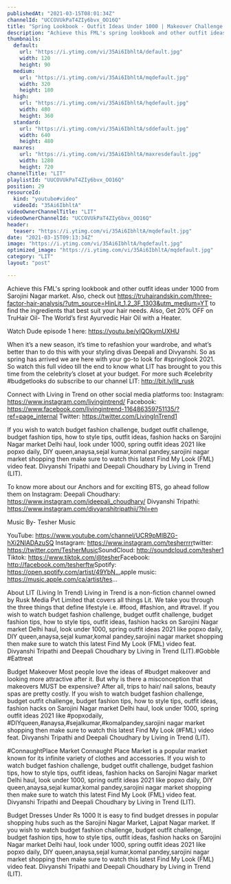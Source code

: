 ```yaml
---
publishedAt: "2021-03-15T08:01:34Z"
channelId: "UCCOVUkPaT4ZIy6bvx_OO16Q"
title: "Spring Lookbook - Outfit Ideas Under 1000 | Makeover Challenge In Sarojini Nagar Market | FML #21"
description: "Achieve this FML's spring lookbook and other outfit ideas under 1000 from Sarojini Nagar market. Also, check out  https://truhairandskin.com/three-factor-hair-analysis/?utm_source=HinLit_1.2_3F_1303&utm_medium=YT\n to find the ingredients that best suit your hair needs. Also, Get 20% OFF on TruHair Oil- The World’s first Ayurvedic Hair Oil with a Heater.\n\nWatch Dude episode 1 here: https://youtu.be/yIQOkymUXHU\n\nWhen it’s a new season, it’s time to refashion your wardrobe, and what’s better than to do this with your styling divas Deepali and Divyanshi. So as spring has arrived we are here with your go-to look for #springlook 2021. So watch this full video till the end to know what LIT has brought to you this time from the celebrity’s closet at your budget. For more such #celebrity #budgetlooks do subscribe to our channel LIT: http://bit.ly/lit_rusk\n\nConnect with Living in Trend on other social media platforms too: \nInstagram: https://www.instagram.com/livingintrend/ \nFacebook: https://www.facebook.com/livingintrend-116486359751135/?ref=page_internal \nTwitter: https://twitter.com/LivingInTrend1\n\nIf you wish to watch budget fashion challenge, budget outfit challenge, budget fashion tips, how to style tips, outfit ideas,  fashion hacks on Sarojini Nagar market Delhi haul, look under 1000, spring outfit ideas 2021 like popxo daily, DIY queen,anaysa,sejal kumar,komal pandey,sarojini nagar market shopping then make sure to watch this latest Find My Look (FML) video feat. Divyanshi Tripathi and Deepali Choudhary by Living in Trend (LIT).\n\nTo know more about our Anchors and for exciting BTS, go ahead follow them on Instagram: \nDeepali Choudhary: https://www.instagram.com/ideepali_choudhary/ \nDivyanshi Tripathi: https://www.instagram.com/divyanshitripathii/?hl=en\n\n Music By- Tesher Music\n\nYouTube: https://www.youtube.com/channel/UCR9pMIBZG-hXi2NlADAzuSQ\nInstagram: https://www.instagram.com/tesherrrr​\ntwitter: https://twitter.com/TesherMusic​\nSoundCloud: http://soundcloud.com/tesher1​\nTiktok: https://www.tiktok.com/@tesher​\nFacebook: http://facebook.com/tesherftw​\nSpotify: https://open.spotify.com/artist/49YbN...​\napple music: https://music.apple.com/ca/artist/tes...\n\n\nAbout LIT (Living In Trend)\nLiving in Trend is a non-fiction channel owned by Rusk Media Pvt Limited that covers all things Lit.  We take you through the three things that define lifestyle i.e. #food, #fashion, and #travel. If you wish to watch budget fashion challenge, budget outfit challenge, budget fashion tips, how to style tips, outfit ideas,  fashion hacks on Sarojini Nagar market Delhi haul, look under 1000, spring outfit ideas 2021 like popxo daily, DIY queen,anaysa,sejal kumar,komal pandey,sarojini nagar market shopping then make sure to watch this latest Find My Look (FML) video feat. Divyanshi Tripathi and Deepali Choudhary by Living in Trend (LIT).#Gobble #Eattreat\n\n\nBudget Makeover\nMost people love the ideas of #budget makeover and looking more attractive after it. But why is there a misconception that makeovers MUST be expensive? After all, trips to hair/ nail salons, beauty spas are pretty costly. If you wish to watch budget fashion challenge, budget outfit challenge, budget fashion tips, how to style tips, outfit ideas,  fashion hacks on Sarojini Nagar market Delhi haul, look under 1000, spring outfit ideas 2021 like #popxodaily, #DIYqueen,#anaysa,#sejalkumar,#komalpandey,sarojini nagar market shopping then make sure to watch this latest Find My Look (#FML) video feat. Divyanshi Tripathi and Deepali Choudhary by Living in Trend (LIT).\n\n#ConnaughtPlace Market\nConnaught Place Market is a popular market known for its infinite variety of clothes and accessories. If you wish to watch budget fashion challenge, budget outfit challenge, budget fashion tips, how to style tips, outfit ideas,  fashion hacks on Sarojini Nagar market Delhi haul, look under 1000, spring outfit ideas 2021 like popxo daily, DIY queen,anaysa,sejal kumar,komal pandey,sarojini nagar market shopping then make sure to watch this latest Find My Look (FML) video feat. Divyanshi Tripathi and Deepali Choudhary by Living in Trend (LIT).\n\nBudget Dresses Under Rs 1000\nIt is easy to find budget dresses in popular shopping hubs such as the Sarojini Nagar Market, Lajpat Nagar market. If you wish to watch budget fashion challenge, budget outfit challenge, budget fashion tips, how to style tips, outfit ideas,  fashion hacks on Sarojini Nagar market Delhi haul, look under 1000, spring outfit ideas 2021 like popxo daily, DIY queen,anaysa,sejal kumar,komal pandey,sarojini nagar market shopping then make sure to watch this latest Find My Look (FML) video feat. Divyanshi Tripathi and Deepali Choudhary by Living in Trend (LIT)."
thumbnails:
  default:
    url: "https://i.ytimg.com/vi/35Ai6IbhltA/default.jpg"
    width: 120
    height: 90
  medium:
    url: "https://i.ytimg.com/vi/35Ai6IbhltA/mqdefault.jpg"
    width: 320
    height: 180
  high:
    url: "https://i.ytimg.com/vi/35Ai6IbhltA/hqdefault.jpg"
    width: 480
    height: 360
  standard:
    url: "https://i.ytimg.com/vi/35Ai6IbhltA/sddefault.jpg"
    width: 640
    height: 480
  maxres:
    url: "https://i.ytimg.com/vi/35Ai6IbhltA/maxresdefault.jpg"
    width: 1280
    height: 720
channelTitle: "LIT"
playlistId: "UUCOVUkPaT4ZIy6bvx_OO16Q"
position: 29
resourceId:
  kind: "youtube#video"
  videoId: "35Ai6IbhltA"
videoOwnerChannelTitle: "LIT"
videoOwnerChannelId: "UCCOVUkPaT4ZIy6bvx_OO16Q"
header:
  teaser: "https://i.ytimg.com/vi/35Ai6IbhltA/mqdefault.jpg"
date: "2021-03-15T09:13:34Z"
image: "https://i.ytimg.com/vi/35Ai6IbhltA/hqdefault.jpg"
optimized_image: "https://i.ytimg.com/vi/35Ai6IbhltA/mqdefault.jpg"
category: "LIT"
layout: "post"

---
```

Achieve this FML's spring lookbook and other outfit ideas under 1000 from Sarojini Nagar market. Also, check out  https://truhairandskin.com/three-factor-hair-analysis/?utm_source=HinLit_1.2_3F_1303&utm_medium=YT
 to find the ingredients that best suit your hair needs. Also, Get 20% OFF on TruHair Oil- The World’s first Ayurvedic Hair Oil with a Heater.

Watch Dude episode 1 here: https://youtu.be/yIQOkymUXHU

When it’s a new season, it’s time to refashion your wardrobe, and what’s better than to do this with your styling divas Deepali and Divyanshi. So as spring has arrived we are here with your go-to look for #springlook 2021. So watch this full video till the end to know what LIT has brought to you this time from the celebrity’s closet at your budget. For more such #celebrity #budgetlooks do subscribe to our channel LIT: http://bit.ly/lit_rusk

Connect with Living in Trend on other social media platforms too: 
Instagram: https://www.instagram.com/livingintrend/ 
Facebook: https://www.facebook.com/livingintrend-116486359751135/?ref=page_internal 
Twitter: https://twitter.com/LivingInTrend1

If you wish to watch budget fashion challenge, budget outfit challenge, budget fashion tips, how to style tips, outfit ideas,  fashion hacks on Sarojini Nagar market Delhi haul, look under 1000, spring outfit ideas 2021 like popxo daily, DIY queen,anaysa,sejal kumar,komal pandey,sarojini nagar market shopping then make sure to watch this latest Find My Look (FML) video feat. Divyanshi Tripathi and Deepali Choudhary by Living in Trend (LIT).

To know more about our Anchors and for exciting BTS, go ahead follow them on Instagram: 
Deepali Choudhary: https://www.instagram.com/ideepali_choudhary/ 
Divyanshi Tripathi: https://www.instagram.com/divyanshitripathii/?hl=en

 Music By- Tesher Music

YouTube: https://www.youtube.com/channel/UCR9pMIBZG-hXi2NlADAzuSQ
Instagram: https://www.instagram.com/tesherrrr​
twitter: https://twitter.com/TesherMusic​
SoundCloud: http://soundcloud.com/tesher1​
Tiktok: https://www.tiktok.com/@tesher​
Facebook: http://facebook.com/tesherftw​
Spotify: https://open.spotify.com/artist/49YbN...​
apple music: https://music.apple.com/ca/artist/tes...


About LIT (Living In Trend)
Living in Trend is a non-fiction channel owned by Rusk Media Pvt Limited that covers all things Lit.  We take you through the three things that define lifestyle i.e. #food, #fashion, and #travel. If you wish to watch budget fashion challenge, budget outfit challenge, budget fashion tips, how to style tips, outfit ideas,  fashion hacks on Sarojini Nagar market Delhi haul, look under 1000, spring outfit ideas 2021 like popxo daily, DIY queen,anaysa,sejal kumar,komal pandey,sarojini nagar market shopping then make sure to watch this latest Find My Look (FML) video feat. Divyanshi Tripathi and Deepali Choudhary by Living in Trend (LIT).#Gobble #Eattreat


Budget Makeover
Most people love the ideas of #budget makeover and looking more attractive after it. But why is there a misconception that makeovers MUST be expensive? After all, trips to hair/ nail salons, beauty spas are pretty costly. If you wish to watch budget fashion challenge, budget outfit challenge, budget fashion tips, how to style tips, outfit ideas,  fashion hacks on Sarojini Nagar market Delhi haul, look under 1000, spring outfit ideas 2021 like #popxodaily, #DIYqueen,#anaysa,#sejalkumar,#komalpandey,sarojini nagar market shopping then make sure to watch this latest Find My Look (#FML) video feat. Divyanshi Tripathi and Deepali Choudhary by Living in Trend (LIT).

#ConnaughtPlace Market
Connaught Place Market is a popular market known for its infinite variety of clothes and accessories. If you wish to watch budget fashion challenge, budget outfit challenge, budget fashion tips, how to style tips, outfit ideas,  fashion hacks on Sarojini Nagar market Delhi haul, look under 1000, spring outfit ideas 2021 like popxo daily, DIY queen,anaysa,sejal kumar,komal pandey,sarojini nagar market shopping then make sure to watch this latest Find My Look (FML) video feat. Divyanshi Tripathi and Deepali Choudhary by Living in Trend (LIT).

Budget Dresses Under Rs 1000
It is easy to find budget dresses in popular shopping hubs such as the Sarojini Nagar Market, Lajpat Nagar market. If you wish to watch budget fashion challenge, budget outfit challenge, budget fashion tips, how to style tips, outfit ideas,  fashion hacks on Sarojini Nagar market Delhi haul, look under 1000, spring outfit ideas 2021 like popxo daily, DIY queen,anaysa,sejal kumar,komal pandey,sarojini nagar market shopping then make sure to watch this latest Find My Look (FML) video feat. Divyanshi Tripathi and Deepali Choudhary by Living in Trend (LIT).